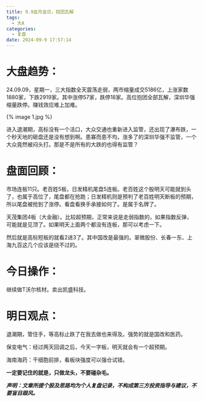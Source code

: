```yaml
---
title: 9.9韭月韭日，抱团瓦解
tags:
  - 大A
categories:
  - 复盘
date: 2024-09-9 17:57:14
---
```




# 大盘趋势：

24.09.09，星期一，三大指数全天震荡走弱，两市缩量成交5186亿，上涨家数1880家，下跌2919家。其中涨停57家，跌停18家。高位抱团全部瓦解，深圳华强缩量跌停。赚钱效应难上加难。

{% image 1.jpg %}

进入退潮期，高标没有一个活口，大众交通也重新进入监管，还出现了瀑布跌，一个秒天地的砸盘还是没有想到啊。患寡而患不均，涨多了的深圳华强不监管，一个大众竟然被闷头打。那是不是所有的大跌的也得有监管？

# 盘面回顾：

市场连板11只。老百姓5板，日发精机尾盘5连板。老百姓这个股明天可能就到头了，也属于高位了，尾盘都在抢跑；日发精机则是预判了老百姓明天断板的预期，所以尾盘被抢到了涨停。看盘看换手承接如何了。是属于名牌了。

天茂集团4板（大金融）。比较超预期，正常来说是走弱指数的，如果指数反弹，可能就是见顶了。如果明天上面两个都没有连板，那可以考虑一下。

然后就是高标短板的就看2进3了。其中国改是最强的。翠微股份、长春一东、上海九百这几个应该是绕不过的。



# 今日操作：

继续做T沃尔核材。卖出凯盛科技。

# 明日观点：

退潮期，管住手，等高标止跌了在我去做也来得及。强势的就是国改和医药。

保变电气：经过两天回调之后，今天一字板，明天就会有一个超预期。

海南海药：干细胞前排，看板块强度可以强仓试错。



**一定要记住的就是，只做龙头，不要碰杂毛。**



***声明：文章所提个股及思路均为个人复盘记录，不构成第三方投资指导与建议，不要盲目跟风。***
